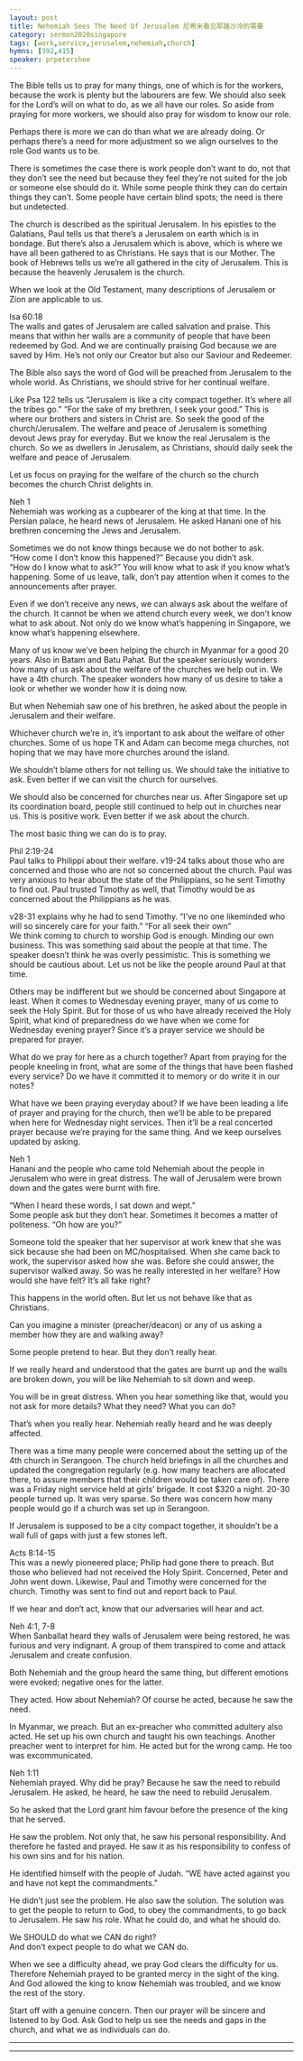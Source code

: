 ```yaml
---  
layout: post  
title: Nehemiah Sees The Need Of Jerusalem 尼希米看见耶路沙冷的需要  
category: sermon2020singapore  
tags: [work,service,jerusalem,nehemiah,church]  
hymns: [392,415]  
speaker: prpetershee  
---  
```

The Bible tells us to pray for many things, one of which is for the workers, because the work is plenty but the labourers are few. We should also seek for the Lord’s will on what to do, as we all have our roles. So aside from praying for more workers, we should also pray for wisdom to know our role.

Perhaps there is more we can do than what we are already doing. Or perhaps there’s a need for more adjustment so we align ourselves to the role God wants us to be. 
 
There is sometimes the case there is work people don’t want to do, not that they don’t see the need but because they feel they’re not suited for the job or someone else should do it. While some people think they can do certain things they can’t. Some people have certain blind spots; the need is there but undetected. 

The church is described as the spiritual Jerusalem. In his epistles to the Galatians, Paul tells us that there’s a Jerusalem on earth which is in bondage. But there’s also a Jerusalem which is above, which is where we have all been gathered to as Christians. He says that is our Mother. The book of Hebrews tells us we’re all gathered in the city of Jerusalem. This is because the heavenly Jerusalem is the church. 

When we look at the Old Testament, many descriptions of Jerusalem or Zion are applicable to us. 

Isa 60:18  
The walls and gates of Jerusalem are called salvation and praise. This means that within her walls are a community of people that have been redeemed by God. And we are continually praising God because we are saved by Him. He’s not only our Creator but also our Saviour and Redeemer. 

The Bible also says the word of God will be preached from Jerusalem to the whole world. As Christians, we should strive for her continual welfare. 

Like Psa 122 tells us “Jerusalem is like a city compact together. It’s where all the tribes go.” “For the sake of my brethren, I seek your good.” This is where our brothers and sisters in Christ are. So seek the good of the church/Jerusalem. The welfare and peace of Jerusalem is something devout Jews pray for everyday. But we know the real Jerusalem is the church. So we as dwellers in Jerusalem, as Christians, should daily seek the welfare and peace of Jerusalem. 

Let us focus on praying for the welfare of the church so the church becomes the church Christ delights in. 

Neh 1  
Nehemiah was working as a cupbearer of the king at that time. In the Persian palace, he heard news of Jerusalem. He asked Hanani one of his brethren concerning the Jews and Jerusalem.

Sometimes we do not know things because we do not bother to ask.  
“How come I don’t know this happened?” Because you didn’t ask.  
“How do I know what to ask?” You will know what to ask if you know what’s happening. Some of us leave, talk, don’t pay attention when it comes to the announcements after prayer. 

Even if we don’t receive any news, we can always ask about the welfare of the church. It cannot be when we attend church every week, we don’t know what to ask about. Not only do we know what’s happening in Singapore, we know what’s happening elsewhere. 

Many of us know we’ve been helping the church in Myanmar for a good 20 years. Also in Batam and Batu Pahat. But the speaker seriously wonders how many of us ask about the welfare of the churches we help out in. We have a 4th church. The speaker wonders how many of us desire to take a look or whether we wonder how it is doing now. 

But when Nehemiah saw one of his brethren, he asked about the people in Jerusalem and their welfare. 

Whichever church we’re in, it’s important to ask about the welfare of other churches. Some of us hope TK and Adam can become mega churches, not hoping that we may have more churches around the island.

We shouldn’t blame others for not telling us. We should take the initiative to ask. Even better if we can visit the church for ourselves.

We should also be concerned for churches near us. After Singapore set up its coordination board, people still continued to help out in churches near us. This is positive work. Even better if we ask about the church.

The most basic thing we can do is to pray. 

Phil 2:19-24  
Paul talks to Philippi about their welfare. v19-24 talks about those who are concerned and those who are not so concerned about the church. Paul was very anxious to hear about the state of the Philippians, so he sent Timothy to find out. Paul trusted Timothy as well, that Timothy would be as concerned about the Philippians as he was. 

v28-31 explains why he had to send Timothy. “I’ve no one likeminded who will so sincerely care for your faith.” “For all seek their own”  
We think coming to church to worship God is enough. Minding our own business. This was something said about the people at that time. The speaker doesn’t think he was overly pessimistic. This is something we should be cautious about. Let us not be like the people around Paul at that time. 

Others may be indifferent but we should be concerned about Singapore at least. When it comes to Wednesday evening prayer, many of us come to seek the Holy Spirit. But for those of us who have already received the Holy Spirit, what kind of preparedness do we have when we come for Wednesday evening prayer? Since it’s a prayer service we should be prepared for prayer.

What do we pray for here as a church together? Apart from praying for the people kneeling in front, what are some of the things that have been flashed every service? Do we have it committed it to memory or do write it in our notes?

What have we been praying everyday about? If we have been leading a life of prayer and praying for the church, then we’ll be able to be prepared when here for Wednesday night services. Then it’ll be a real concerted prayer because we’re praying for the same thing. And we keep ourselves updated by asking. 

Neh 1  
Hanani and the people who came told Nehemiah about the people in Jerusalem who were in great distress. The wall of Jerusalem were brown down and the gates were burnt with fire. 

“When I heard these words, I sat down and wept.”  
Some people ask but they don’t hear. Sometimes it becomes a matter of politeness. “Oh how are you?”

Someone told the speaker that her supervisor at work knew that she was sick because she had been on MC/hospitalised. When she came back to work, the supervisor asked how she was. Before she could answer, the supervisor walked away. So was he really interested in her welfare? How would she have felt? It’s all fake right?

This happens in the world often. But let us not behave like that as Christians. 

Can you imagine a minister (preacher/deacon) or any of us asking a member how they are and walking away?

Some people pretend to hear. But they don’t really hear.

If we really heard and understood that the gates are burnt up and the walls are broken down, you will be like Nehemiah to sit down and weep. 

You will be in great distress. When you hear something like that, would you not ask for more details? What they need? What you can do?

That’s when you really hear. Nehemiah really heard and he was deeply affected. 

There was a time many people were concerned about the setting up of the 4th church in Serangoon. The church held briefings in all the churches and updated the congregation regularly (e.g. how many teachers are allocated there, to assure members that their children would be taken care of). There was a Friday night service held at girls’ brigade. It cost $320 a night. 20-30 people turned up. It was very sparse. So there was concern how many people would go if a church was set up in Serangoon. 

If Jerusalem is supposed to be a city compact together, it shouldn’t be a wall full of gaps with just a few stones left. 

Acts 8:14-15  
This was a newly pioneered place; Philip had gone there to preach. But those who believed had not received the Holy Spirit. Concerned, Peter and John went down. Likewise, Paul and Timothy were concerned for the church. Timothy was sent to find out and report back to Paul. 

If we hear and don’t act, know that our adversaries will hear and act. 

Neh 4:1, 7-8  
When Sanballat heard they walls of Jerusalem were being restored, he was furious and very indignant. A group of them transpired to come and attack Jerusalem and create confusion.

Both Nehemiah and the group heard the same thing, but different emotions were evoked; negative ones for the latter.

They acted. How about Nehemiah? Of course he acted, because he saw the need. 

In Myanmar, we preach. But an ex-preacher who committed adultery also acted. He set up his own church and taught his own teachings. Another preacher went to interpret for him. He acted but for the wrong camp. He too was excommunicated. 

Neh 1:11  
Nehemiah prayed. Why did he pray? Because he saw the need to rebuild Jerusalem. He asked, he heard, he saw the need to rebuild Jerusalem. 

So he asked that the Lord grant him favour before the presence of the king that he served.

He saw the problem. Not only that, he saw his personal responsibility. And therefore he fasted and prayed. He saw it as his responsibility to confess of his own sins and for his nation. 

He identified himself with the people of Judah. “WE have acted against you and have not kept the commandments.”

He didn’t just see the problem. He also saw the solution. The solution was to get the people to return to God, to obey the commandments, to go back to Jerusalem. He saw his role. What he could do, and what he should do. 

We SHOULD do what we CAN do right?  
And don’t expect people to do what we CAN do. 

When we see a difficulty ahead, we pray God clears the difficulty for us. Therefore Nehemiah prayed to be granted mercy in the sight of the king. And God allowed the king to know Nehemiah was troubled, and we know the rest of the story. 

Start off with a genuine concern. Then our prayer will be sincere and listened to by God. Ask God to help us see the needs and gaps in the church, and what we as individuals can do. 
 
----  
****
